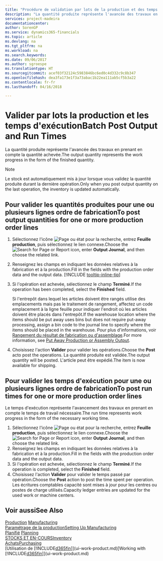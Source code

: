 ```yaml
---
title: "Procédure de validation par lots de la production et des temps d'exécution | Microsoft Docs"
description: "La quantité produite représente l'avancée des travaux en prenant en compte la quantité achevée."
services: project-madeira
documentationcenter: 
author: SorenGP
ms.service: dynamics365-financials
ms.topic: article
ms.devlang: na
ms.tgt_pltfrm: na
ms.workload: na
ms.search.keywords: 
ms.date: 09/06/2017
ms.author: sgroespe
ms.translationtype: HT
ms.sourcegitcommit: acef03f32124c5983846bc6ed0c4d332c9c8b347
ms.openlocfilehash: dea3fa173e1f3a73abac1b22ea111ab5cf5b3a22
ms.contentlocale: fr-fr
ms.lasthandoff: 04/16/2018

---
```

# <a name="batch-post-output-and-run-times"></a><span data-ttu-id="3fa4c-103">Valider par lots la production et les temps d'exécution</span><span class="sxs-lookup"><span data-stu-id="3fa4c-103">Batch Post Output and Run Times</span></span>
<span data-ttu-id="3fa4c-104">La quantité produite représente l'avancée des travaux en prenant en compte la quantité achevée.</span><span class="sxs-lookup"><span data-stu-id="3fa4c-104">The output quantity represents the work progress in the form of the finished quantity.</span></span>  

> [!NOTE]
> <span data-ttu-id="3fa4c-105">Le stock est automatiquement mis à jour lorsque vous validez la quantité produite durant la dernière opération.</span><span class="sxs-lookup"><span data-stu-id="3fa4c-105">Only when you post output quantity on the last operation, the inventory is updated automatically.</span></span>  

## <a name="to-post-output-quantities-for-one-or-more-production-order-lines"></a><span data-ttu-id="3fa4c-106">Pour valider les quantités produites pour une ou plusieurs lignes ordre de fabrication</span><span class="sxs-lookup"><span data-stu-id="3fa4c-106">To post output quantities for one or more production order lines</span></span>
1. <span data-ttu-id="3fa4c-107">Sélectionnez l'icône ![Page ou état pour la recherche](media/ui-search/search_small.png "Page ou état pour la recherche"), entrez **Feuille production**, puis sélectionnez le lien connexe.</span><span class="sxs-lookup"><span data-stu-id="3fa4c-107">Choose the ![Search for Page or Report](media/ui-search/search_small.png "Search for Page or Report icon") icon, enter **Output Journal**, and then choose the related link.</span></span>  
2. <span data-ttu-id="3fa4c-108">Renseignez les champs en indiquant les données relatives à la fabrication et à la production.</span><span class="sxs-lookup"><span data-stu-id="3fa4c-108">Fill in the fields with the production order data and the output data.</span></span> [!INCLUDE [tooltip-inline-tip](includes/tooltip-inline-tip_md.md)]
3. <span data-ttu-id="3fa4c-109">Si l'opération est achevée, sélectionnez le champ **Terminé**.</span><span class="sxs-lookup"><span data-stu-id="3fa4c-109">If the operation has been completed, select the **Finished** field.</span></span>  

    <span data-ttu-id="3fa4c-110">Si l'entrepôt dans lequel les articles doivent être rangés utilise des emplacements mais pas le traitement de rangement,  affectez un code emplacement à la ligne feuille pour indiquer l'endroit où les articles doivent être placés dans l'entrepôt.</span><span class="sxs-lookup"><span data-stu-id="3fa4c-110">If the warehouse location where the items should be put away uses bins but does not require put-away processing,  assign a bin code to the journal line to specify where the items should be placed in the warehouse.</span></span> <span data-ttu-id="3fa4c-111">Pour plus d'informations, voir [Rangement du résultat de fabrication ou d'assemblage](warehouse-how-to-put-away-production-output.md).</span><span class="sxs-lookup"><span data-stu-id="3fa4c-111">For more information, see [Put Away Production or Assembly Output](warehouse-how-to-put-away-production-output.md).</span></span>  

4. <span data-ttu-id="3fa4c-112">Choisissez l'action **Valider** pour valider les opérations.</span><span class="sxs-lookup"><span data-stu-id="3fa4c-112">Choose the **Post** acto post the operations.</span></span> <span data-ttu-id="3fa4c-113">La quantité produite est validée.</span><span class="sxs-lookup"><span data-stu-id="3fa4c-113">The output quantity will be posted.</span></span> <span data-ttu-id="3fa4c-114">L'article peut être expédié.</span><span class="sxs-lookup"><span data-stu-id="3fa4c-114">The item is now available for shipping.</span></span>  

## <a name="to-post-run-times-for-one-or-more-production-order-lines"></a><span data-ttu-id="3fa4c-115">Pour valider les temps d'exécution pour une ou plusieurs lignes ordre de fabrication</span><span class="sxs-lookup"><span data-stu-id="3fa4c-115">To post run times for one or more production order lines</span></span>
<span data-ttu-id="3fa4c-116">Le temps d'exécution représente l'avancement des travaux en prenant en compte le temps de travail nécessaire.</span><span class="sxs-lookup"><span data-stu-id="3fa4c-116">The run time represents work progress in the form of the necessary working time.</span></span>    

1.  <span data-ttu-id="3fa4c-117">Sélectionnez l'icône ![Page ou état pour la recherche](media/ui-search/search_small.png "Page ou état pour la recherche"), entrez **Feuille production**, puis sélectionnez le lien connexe.</span><span class="sxs-lookup"><span data-stu-id="3fa4c-117">Choose the ![Search for Page or Report](media/ui-search/search_small.png "Search for Page or Report icon") icon, enter **Output Journal**, and then choose the related link.</span></span>  
2. <span data-ttu-id="3fa4c-118">Renseignez les champs en indiquant les données relatives à la fabrication et à la production.</span><span class="sxs-lookup"><span data-stu-id="3fa4c-118">Fill in the fields with the production order data and the output data.</span></span>  
3.  <span data-ttu-id="3fa4c-119">Si l'opération est achevée, sélectionnez le champ **Terminé**.</span><span class="sxs-lookup"><span data-stu-id="3fa4c-119">If the operation is completed, select the **Finished** field.</span></span>  
4. <span data-ttu-id="3fa4c-120">Choisissez l'action **Valider** pour valider le temps passé par opération.</span><span class="sxs-lookup"><span data-stu-id="3fa4c-120">Choose the **Post** action to post the time spent per operation.</span></span> <span data-ttu-id="3fa4c-121">Les écritures comptables capacité sont mises à jour pour les centres ou postes de charge utilisés.</span><span class="sxs-lookup"><span data-stu-id="3fa4c-121">Capacity ledger entries are updated for the used work or machine centers.</span></span>

## <a name="see-also"></a><span data-ttu-id="3fa4c-122">Voir aussi</span><span class="sxs-lookup"><span data-stu-id="3fa4c-122">See Also</span></span>  
<span data-ttu-id="3fa4c-123">[Production](production-manage-manufacturing.md)  </span><span class="sxs-lookup"><span data-stu-id="3fa4c-123">[Manufacturing](production-manage-manufacturing.md)  </span></span>  
[<span data-ttu-id="3fa4c-124">Paramétrage de la production</span><span class="sxs-lookup"><span data-stu-id="3fa4c-124">Setting Up Manufacturing</span></span>](production-configure-production-processes.md)  
<span data-ttu-id="3fa4c-125">[Planifié](production-planning.md)    </span><span class="sxs-lookup"><span data-stu-id="3fa4c-125">[Planning](production-planning.md)    </span></span>  
[<span data-ttu-id="3fa4c-126">STOCKS ET EN-COURS</span><span class="sxs-lookup"><span data-stu-id="3fa4c-126">Inventory</span></span>](inventory-manage-inventory.md)  
[<span data-ttu-id="3fa4c-127">Achats</span><span class="sxs-lookup"><span data-stu-id="3fa4c-127">Purchasing</span></span>](purchasing-manage-purchasing.md)  
<span data-ttu-id="3fa4c-128">[Utilisation de [!INCLUDE[d365fin](includes/d365fin_md.md)]](ui-work-product.md)</span><span class="sxs-lookup"><span data-stu-id="3fa4c-128">[Working with [!INCLUDE[d365fin](includes/d365fin_md.md)]](ui-work-product.md)</span></span>

